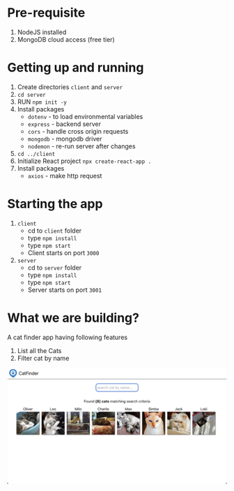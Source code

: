 # Pre-requisite
1. NodeJS installed
2. MongoDB cloud access (free tier)

# Getting up and running
1. Create directories `client` and `server`
2. `cd server`
3. RUN `npm init -y`
4. Install packages
   - `dotenv` - to load environmental variables
   - `express` - backend server
   - `cors` - handle cross origin requests
   - `mongodb` - mongodb driver
   - `nodemon` - re-run server after changes
5. `cd ../client`
6. Initialize React project `npx create-react-app .`
7. Install packages
   -  `axios` - make http request

# Starting the app
1. `client` 
   - cd to `client` folder
   - type `npm install`
   - type `npm start`
   - Client starts on port `3000`
2. `server`
   - cd to `server` folder
   - type `npm install`
   - type `npm start`
   - Server starts on port `3001`

# What we are building?
A cat finder app having following features
1. List all the Cats
2. Filter cat by name


<img src="cat-finder-app.png" />
